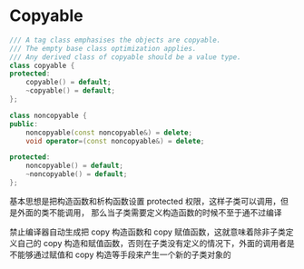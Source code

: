 # Copyable

```cpp
/// A tag class emphasises the objects are copyable.
/// The empty base class optimization applies.
/// Any derived class of copyable should be a value type.
class copyable {
protected:
    copyable() = default;
    ~copyable() = default;
};

class noncopyable {
public:
    noncopyable(const noncopyable&) = delete;
    void operator=(const noncopyable&) = delete;

protected:
    noncopyable() = default;
    ~noncopyable() = default;
};
```

基本思想是把构造函数和析构函数设置 protected 权限，这样子类可以调用，但是外面的类不能调用，
那么当子类需要定义构造函数的时候不至于通不过编译

禁止编译器自动生成把 copy 构造函数和 copy 赋值函数，这就意味着除非子类定义自己的 copy 构造和赋值函数，否则在子类没有定义的情况下，外面的调用者是不能够通过赋值和 copy 构造等手段来产生一个新的子类对象的